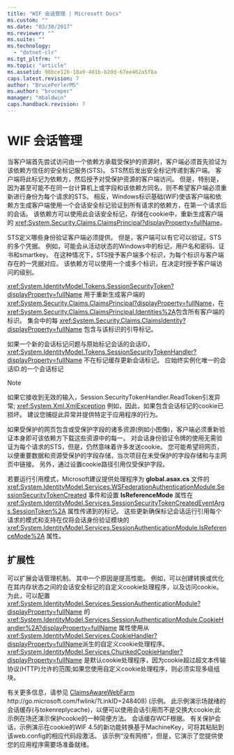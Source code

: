 ```yaml
---
title: "WIF 会话管理 | Microsoft Docs"
ms.custom: ""
ms.date: "03/30/2017"
ms.reviewer: ""
ms.suite: ""
ms.technology: 
  - "dotnet-clr"
ms.tgt_pltfrm: ""
ms.topic: "article"
ms.assetid: 98bce126-18a9-401b-b20d-67ee462a5f8a
caps.latest.revision: 7
author: "BrucePerlerMS"
ms.author: "bruceper"
manager: "mbaldwin"
caps.handback.revision: 7
---
```

# WIF 会话管理
当客户端首先尝试访问由一个依赖方承载受保护的资源时，客户端必须首先验证为该依赖方信任的安全标记服务\(STS\)。  STS然后发出安全标记传递到客户端。  客户端将此标记为依赖方，然后授予对受保护资源的客户端访问。  但是，特别是，因为甚至可能不在同一台计算机上或字段和该依赖方同名，则不希望客户端必须重新进行身份为每个请求的STS。  相反，Windows标识基础\(WIF\)使该客户端和依赖方生成客户端使用一个会话安全标记验证到所有请求的依赖方，在第一个请求后的会话。  该依赖方可以使用此会话安全标记，存储在cookie中，重新生成客户端的 <xref:System.Security.Claims.ClaimsPrincipal?displayProperty=fullName>。  
  
 STS定义哪些身份验证客户端必须提供。  但是，客户端可以有它可以验证。STS的多个凭据。  例如，可能会从活动状态的Windows中的标记，用户名和密码、证书和smartkey。  在这种情况下，STS授予客户端多个标识，为每个标识与客户端存在的一凭据对应。  该依赖方可以使用一个或多个标识，在决定时授予客户端访问的级别。  
  
 <xref:System.IdentityModel.Tokens.SessionSecurityToken?displayProperty=fullName> 用于重新生成客户端的 <xref:System.Security.Claims.ClaimsPrincipal?displayProperty=fullName>，在 <xref:System.Security.Claims.ClaimsPrincipal.Identities%2A>包含所有客户端的标识。  集合中的每 <xref:System.Security.Claims.ClaimsIdentity?displayProperty=fullName> 包含与该标识的引导标记。  
  
 如果一个新的会话标记问题与原始标记会话的会话ID，<xref:System.IdentityModel.Tokens.SessionSecurityTokenHandler?displayProperty=fullName> 不在标记缓存更新会话标记。  应始终实例化唯一的会话ID.的一个会话标记  
  
> [!NOTE]
>  如果它接收到无效的输入，Session.SecurityTokenHandler.ReadToken引发异常; <xref:System.Xml.XmlException> 例如，因此，如果包含会话标记的cookie已损坏。  建议您捕捉此异常并提供特定于应用程序的行为。  
  
 如果受保护的网页包含或受保护字段的诸多资源\(例如小图像\)，客户端必须重新验证本身即可该依赖方下载这些资源中的每一。  对会话身份验证令牌的使用无需验证为每个请求的STS，但是，仍然意味着许多发送cookie。  您可能希望将网页，以便重要数据和资源受保护的字段存储，当次项目在未受保护的字段存储和与主网页中链接。  另外，通过设置cookie路径引用仅受保护字段。  
  
 若要运行引用模式，Microsoft建议提供处理程序为 **global.asax.cs** 文件的 <xref:System.IdentityModel.Services.WSFederationAuthenticationModule.SessionSecurityTokenCreated> 事件和设置 **IsReferenceMode** 属性在 <xref:System.IdentityModel.Services.SessionSecurityTokenCreatedEventArgs.SessionToken%2A> 属性传递到的标记。  这些更新确保标记会话运行引用每个请求的模式和支持在仅将会话身份验证模块的 <xref:System.IdentityModel.Services.SessionAuthenticationModule.IsReferenceMode%2A> 属性。  
  
## 扩展性  
 可以扩展会话管理机制。  其中一个原因是提高性能。  例如，可以创建转换或优化在其内存状态之间的会话安全标记的自定义cookie处理程序，以及访问cookie。  为此，可以配置 <xref:System.IdentityModel.Services.SessionAuthenticationModule?displayProperty=fullName> 的 <xref:System.IdentityModel.Services.SessionAuthenticationModule.CookieHandler%2A?displayProperty=fullName> 属性使用从 <xref:System.IdentityModel.Services.CookieHandler?displayProperty=fullName>派生的自定义cookie处理程序。  <xref:System.IdentityModel.Services.ChunkedCookieHandler?displayProperty=fullName> 是默认cookie处理程序，因为cookie超过超文本传输协议\(HTTP\)允许的范围;如果您使用自定义cookie处理程序，则必须实现多级组块。  
  
 有关更多信息，请参见 [ClaimsAwareWebFarm](http://go.microsoft.com/fwlink/?LinkID=248408) http:\/\/go.microsoft.com\/fwlink\/?LinkID\=248408\) \(示例。  此示例演示场就绪的会话缓存\(与tokenreplycache\)，以便可以使用会话引用而不是交换大cookie;此示例在场还演示保护cookie的一种简便方法。  会话缓存WCF根据。  有关保护会话，示例演示在cookie的WIF 4.5的新功能转换基于MachineKey，可将其粘贴到该web.config的相应代码段激活。  该示例“没有网络”，但是，它演示了您提供使您的应用程序需要场准备就绪。